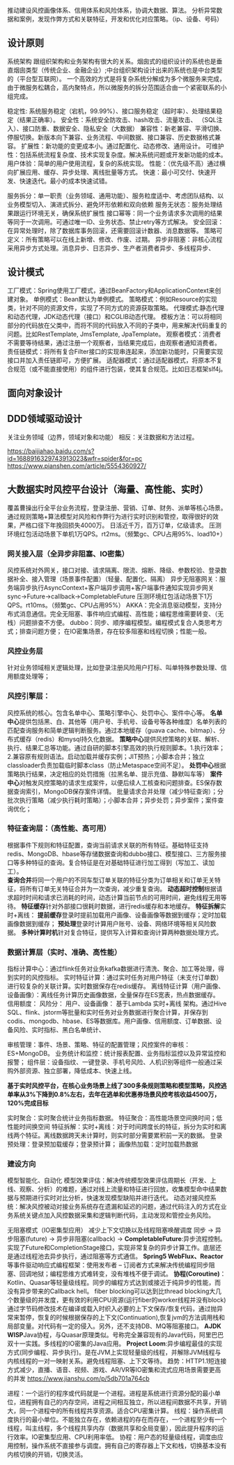 推动建设风控画像体系、信用体系和风险体系，协调大数据、算法。
分析异常数据和案例，发现作弊方式和关联特征，开发和优化对应策略。（ip、设备、号码）


## 设计原则
系统架构 跟组织架构和业务架构有很大的关系。烟囱式的组织设计的系统也是垂直烟囱类型（传统企业、金融企业）;中台组织架构设计出来的系统也是中台类型的（平台型互联网）。
一个高效的方式是将复杂系统分解成为多个微服务来完成，由于微服务松耦合，高内聚特点，所以微服务的拆分范围适合由一个紧密联系的小组完成。

稳定性: 系统服务稳定（宕机，99.99%）、接口服务稳定（超时率）、处理结果稳定（结果正确率）。
安全性：系统安全防攻击、hash攻击、流量攻击、  （SQL注入）、接口防重、数据安全、隐私安全（大数据）
兼容性：新老兼容、平滑切换、停服切换。新版本向下兼容、业务流程、中间数据、接口兼容、历史数据格式兼容。
扩展性：新功能的变更成本小。通过配置化、动态修改、通用设计。
可维护性：包括系统流程复杂度、技术实现复杂度。解决系统问题或开发新功能的成本。
用户体验：简单的用户使用流程，复杂的系统实现。
性能：（优先级不高）通过横向扩展应用、缓存、异步处理、离线批量等方式。
快速：最小可交付、快速开发、快速迭代。最小的成本快速试错。

服务拆分：单一职责（业务领域、通用功能）、服务粒度适中、考虑团队结构、以业务模型切入、演进式拆分、避免环形依赖和双向依赖
服务无状态：服务处理结果跟运行环境无关，确保系统扩展性
接口幂等：同一个业务请求多次调用的结果等同于一次调用。可通过唯一ID、业务状态、禁止retry等方式解决。
安全回滚：在异常处理时，除了数据库事务回滚，还需要回滚计数器、消息数据等。
策略可定义：所有策略可以在线上新增、修改、作废、过期。
异步非阻塞：非核心流程采用异步方式处理。消息异步、日志异步、生产者消费者异步、多线程异步、

## 设计模式
工厂模式：Spring使用工厂模式，通过BeanFactory和ApplicationContext来创建对象。
单例模式：Bean默认为单例模式。
策略模式：例如Resource的实现类，针对不同的资源文件，实现了不同方式的资源获取策略。
代理模式:静态代理和动态代理，JDK动态代理（接口）和CGLIB动态代理。
模板方法：可以将相同部分的代码放在父类中，而将不同的代码放入不同的子类中，用来解决代码重复的问题。比如RestTemplate, JmsTemplate, JpaTemplate。
观察者模式：消费者不需要等待结果，通过注册一个观察者，当结果完成后，由观察者通知消费者。
责任链模式：将所有复合Filter接口的实现串连起来，添加新功能时，只需要实现接口并加入责任链即可，方便扩展。
适配器模式：通过适配器模式，将原本不复合规范（或不能直接使用）的组件进行包装，使其复合规范。比如日志框架slf4j。

## 面向对象设计


## DDD领域驱动设计
关注业务领域（边界，领域对象和功能）
相反：关注数据和方法过程。

https://baijiahao.baidu.com/s?id=1688916329743913023&wfr=spider&for=pc
https://www.pianshen.com/article/5554360927/
## 大数据实时风控平台设计（海量、高性能、实时）
覆盖曹操出行全平台业务流程，登录注册、营销、订单、财务、派单等核心场景。通过规则策略+算法模型对风险和作弊行为进行实时识别和管控，取得很好的效果，严格口径下年挽回损失4000万。
日活近千万，百万订单，亿级请求。
压测环境红包活动场景下单机1万QPS。rt2ms。（频繁gc、CPU占用95%、load10+）
### 网关接入层（全异步非阻塞、IO密集）
风控系统对外网关，接口对接、请求隔离、限流、熔断、降级、参数校验、登录数据补全、接入管理（场景事件配置）（轻量、配置化、隔离）
异步无阻塞网关：服务端异步执行AsyncContext+客户端异步调用+客户端事件通知实现异步网关
sync->Future->callback->CompletableFuture
压测环境红包活动场景下1万QPS。rt10ms。（频繁gc、CPU占用95%）
AKKA：完全消息驱动模型，支持分布式消息通信。完全无阻塞、事件响应式编程、高性能；编程思维需要转变、（无栈）问题排查不方便。
dubbo：同步、顺序编程模型。编程模式复合人类思考方式；排查问题方便； 在IO密集场景，存在较多阻塞和线程切换；性能一般。
### 风控业务层
针对业务领域相关逻辑处理，比如登录注册风险用户打标、叫单特殊参数处理、信用额度处理等；
### 风控引擎层：
风控系统的核心。包含名单中心、策略引擎中心、处罚中心、案件中心等。
**名单中心**提供包括黑、白、其他等（用户号、手机号、设备号等各种维度）名单列表的匹配查询服务和简单逻辑判断服务。通过本地缓存（guava cache、bitmap）、分布式缓存（redis）和mysql持久化数据。
**策略中心**提供风控策略的关联、解析、执行、结果汇总等功能。通过自研的脚本引擎高效的执行规则脚本。1.执行效率；2.兼容原有规则语法。启动加载并缓存实例；JIT预热；小脚本合并；独立classloader负责加载临时脚本class（防止Metaspace空间不足）。
**处罚中心**根据策略执行结果，决定相应的处罚措施（拉黑名单、提示充值、静默叫车等）
**案件中心**对触发风控策略的请求生成案件，以便后续人工核查和问题排查。ES保存数据查询索引，MongoDB保存案件详情。
批量请求合并处理（减少特征查询）；分批次执行策略（减少执行耗时策略）；小脚本合并；异步处罚；异步案件；案件查询优化；

### 特征查询层：（高性能、高可用）
根据事件下规则和特征配置，查询当前请求关联的所有特征。基础特征支持redis、MongoDB、hbase等存储数据查询和dubbo接口、模型接口、三方服务接口等多种特征的查询。复合特征是在对基础特征进行加工得到（写加工、读加工）。  
**查询合并**将同一个用户的不同车型订单关联的特征分类为订单相关和订单无关特征，将所有订单无关特征合并为一次查询，减少重复查询。
**动态超时控制**根据请求超时时间和请求已消耗的时间，动态计算当前节点的可用时间，避免线程无用等待。
**特征缓存**针对外部接口很耗时数据，进行redis缓存和本地缓存。
**特征拆解**实时+离线：
**提前缓存**登录时提前加载用户画像、设备画像等数据到缓存；定时加载画像数据到缓存；
**预处理**登录时计算用户账号、设备、网络环境等相关风险数据。
**多种计算时机**针对复合特征，提供写入计算和查询计算两种数据处理方式。

### 数据计算层（实时、准确、高性能）
指标计算中心：通过flink任务对业务kafka数据进行清洗、聚合、加工等处理，得到实时的风控指标。
实时特征计算：通过实时任务对用户特征（未支付订单数）进行较复杂的关联计算。实时数据保存在redis缓存。
离线特征计算（用户画像、设备画像）：离线任务计算历史画像数据，全量保存在ES宽表，热点数据缓存。
信用额度：
风险分：
用户、设备画像：
基于Lambda 实时+离线 架构。通过Hive SQL、flink、jstorm等批量和实时任务对业务数据进行聚合计算，并保存到codis、mongodb、hbase、ES等数据库。用户画像、信用额度、订单数据、设备风险、实时指标、黑白名单统计、

审核管理：事件、场景、策略、特征的配置管理；风控案件的审核：ES+MongoDB。
业务统计和监控：统计报表配置、业务指标监控以及异常监控和报警；
组件层：设备指纹、一键登录、手机号风险、人机识别等组件一般通过采购外部资源、独立部署，降低成本、快速上线。

**基于实时风控平台，在核心业务场景上线了300多条规则策略和模型策略，风控逃单率从3%下降到0.8%左右，去年在逃单和优惠券场景风控考核收益4500万，120%完成目标**

实时聚合：实时聚合统计业务指标数据。
特征聚合：高性能场景空间换时间；低性能时间换空间
特征拆解：实时+离线：对于时间跨度长的特征，拆分为实时和离线两个特征。离线数据跨天未计算时，则实时部分需要累积前一天的数据。
登录预处理：登录预加载缓存；登录预计算；
画像热加载：定时加载热数据


### 建设方向
模型智能化、自动化
模型效果评估：解决传统模型效果评估周期长（开发、上线、观察、分析）的难题，通过对线上流量和特征进行回放，收集模型命中结果数据与预期进行实时对比分析，快速发现模型缺陷并进行迭代。
动态对接风控系统：解决风控被动对接业务系统存在遗漏和延迟的问题，通过代码注入的方式在业务系统关键点加入风控数据采集和逻辑判断代码，主动发现和管控业务风险。

无阻塞模式（IO密集型应用）  减少上下文切换以及线程阻塞唤醒调度
同步 -> 异步阻塞(future) -> 异步非阻塞(callback) -> 
**CompletableFuture**:异步流程控制。实现了Future和CompletionStage接口，实现非常复杂的异步计算工作。底层还是通过线程池去异步执行，通过阻塞等方式通信。
**Spring5 WebFlux、Reactor**等事件驱动响应式编程框架：使用发布者 – 订阅者方式来解决传统编程同步阻塞、回调地狱；编程思维方式难转变，没有堆栈不便于调试。
**协程(Coroutine)**：Kotlin、Quasar等轻量级线程。同步的编程方式达到或接近于纯异步的性能，而没有异步带来的Callback hell。 fiber blocking可以达到比thread blocking大几个数量级的并发度，更有效的利用CPU资源(运行fiber的worker线程并没有block)
通过字节码修改技术在编译或载入时织入必要的上下文保存/恢复代码，通过抛异常来暂停，恢复的时候根据保存的上下文(Continuation),恢复jvm的方法调用栈和局部变量。对代码有一定的侵入。另外，还不支持DB、MQ等阻塞接口。
**AJDK WISP**Java协程，与Quasar原理类似。号称完全兼容现有的Java代码，阿里巴巴双十一实践。多线程的IO密集的Java应用。
**Project Loom**:异步编程最佳的实现方式(同步编程、异步执行)。是在JVM上实现轻量级的线程，并解除JVM线程与内核线程的一对一映射关系。避免线程阻塞、上下文等待。
趋势：HTTP1.1短连接方式减少，直播、语音、视频、游戏、AR/VR等IO密集和流式应用场景需要更高的并发
https://www.jianshu.com/p/5db701a764cb

进程：一个运行的程序或代码就是一个进程。进程是系统进行资源分配的最小单位，进程拥有自己的内存空间，进程之间相互独立，所以进程间数据不共享，开销大，同一个进程中的所有线程共享资源。适合CPU密集计算。
线程：操作系统调度执行的最小单位。不能独立存在，依赖进程的存在而存在，一个进程至少有一个线程，叫主线程，多个线程共享内存（数据共享和全局变量），因此提升程序的运行效率。IO密集型应用、CPU利用率低。
协程：用户态的轻量级线程，调度由应用控制，操作系统不直接参与调度。拥有自己的寄存器上下文和栈，切换基本没有内核切换的开销，切换灵活。